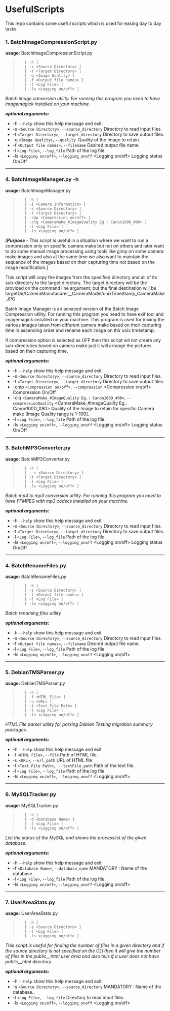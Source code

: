 # UsefulScripts
This repo contains some useful scripts which is used for easing day to day tasks.


### 1. BatchImageCompressionScript.py

**usage:** BatchImageCompressionScript.py 
>        [ -h ] 
>        [ -s <Source Directory> ]
>        [ -t <Target Directory> ]
>        [ -q <Image Quality> ]
>        [ -f <Output file names> ]  
>        [ -l <Log File> ]
>        [ -ls <Logging on/off> ]

_Batch image conversion utility. For running this program you need to have_
_imagemagick installed on your machine._

_**optional arguments:**_
*   -h `--help`            show this help message and exit
*   -s `<Source Directory>`, `--source_directory` <Source Directory>
                          Directory to read input files.
*   -t `<Target Directory>`, `--target_directory` <Target Directory>
                         Directory to save output files.
*   -q `<Image Quality>`, `--quality` <Image Quality>
                        Quality of the Image to retain.
*   -f `<Output file names>`, `--filename` <Output file names>
                        Desired output file name.
*   -l `<Log File>`, `--log_file` <Log File>
                        Path of the log file.
*   -ls `<Logging on/off>`, `--logging_onoff` <Logging on/off>
                        Logging status On/Off

*** 

### 4. BatchImageManager.py -h
**usage:** BatchImageManager.py 
>        [ -h ] 
>        [ -i <Camera Information> ]
>        [ -s <Source Directory> ]  
>        [ -t <Target Directory> ]
>        [ -cmp <Compression on/off> ]
>        [ -clq <CameraMake_#ImageQuality Eg.: Canon100D_#90> ]
>        [ -l <Log File> ]
>        [ -ls <Logging on/off> ]

[***Purpose*** - This script is useful in a situation where we want to run a compression only on specific camera make but not on others and later want to do some manual image processing using tools like gimp on some camera make images and also at the same time we also want to maintain the sequence of the images based on their capturing time not based on the image modification.]

This script will copy the images from the specified directory and all of its sub-directory to the target directory. The target directory will be the provided on the command line argument; but the final destination will be targetDir/CameraManufacurer__CameraModel/unixTimeStamp_CameraMake.JPG

Batch Image Manager is an advaced version of the Batch Image Compression utility. For running this program you need to have exif tool and imagemagick installed on your machine. This program is used for mixing the various images taken from different camera make based on their capturing time in ascending order and rename each image on thir unix timestamp.

If compression option is selected as OFF then this script wil not create any sub-directories based on camera make just it will arrange the pictures based on their capturing time. 

_**optional arguments:**_
*   -h `--help`            show this help message and exit
*   -s `<Source Directory>`, `--source_directory` <Source Directory>
                         Directory to read input files.
*   -t `<Target Directory>`, `--target_directory` <Target Directory>
                         Directory to save output files.
*   -cmp `<Compression on/off>`, `--compression` <Compression on/off>
                         Compression On/Off
*   -clq `<CameraMake_#ImageQuality Eg.: Canon100D_#90>`, `--compressionQuality` <CameraMake_#ImageQuality Eg.: Canon100D_#90>
                         Quality of the Image to retain for specific Camera make [Image Quality range is 1-100].
*   -l `<Log File>`, `--log_file` <Log File>
                        Path of the log file.
*   -ls `<Logging on/off>`, `--logging_onoff` <Logging on/off>
                        Logging status On/Off
  
***
  
### 3. BatchMP3Converter.py
**usage:** BatchMP3Converter.py
>        [ -h ] 
>        [  -s <Source Directory> ]
>        [ -t <Target Directory> ]
>        [ -l <Log File> ]
>        [ -ls <Logging on/off> ]

_Batch mp4 to mp3 conversion utility. For running this program you need to have_
_FFMPEG with mp3 codecs installed on your machine._

_**optional arguments:**_
 *   -h `--help`            show this help message and exit
*   -s `<Source Directory>`, `--source_directory` <Source Directory>
                          Directory to read input files.
*   -t `<Target Directory>`, `--target_directory` <Target Directory>
                         Directory to save output files.
*   -l `<Log File>`, `--log_file` <Log File>
                        Path of the log file.
*   -ls `<Logging on/off>`, `--logging_onoff` <Logging on/off>
                        Logging status On/Off
  
  ***

### 4. BatchRenameFiles.py

**usage:** BatchRenameFiles.py
>        [ -h ] 
>        [ -s <Source Directory> ]
>        [ -f <Output file names> ]
>        [ -l <Log File> ]
>        [ -ls <Logging on/off> ]

_Batch renaming files utility_

_**optional arguments:**_
*   -h `--help`            show this help message and exit
*   -s `<Source Directory>`, `--source_directory` <Source Directory>
                          Directory to read input files.
*   -f `<Output file names>`, `--filename` <Output file names>
                        Desired output file name.
*   -l `<Log File>`, `--log_file` <Log File>
                        Path of the log file.
*   -ls `<Logging on/off>`, `--logging_onoff` <Logging on/off>



  ***

### 5. DebianTMSParser.py

**usage:** DebianTMSParser.py 
>        [ -h ]
>        [ -f <HTML File> ]
>        [ -u <URL> ]
>        [ -t <Text File Path> ]
>        [ -l <Log File> ]
>        [ -ls <Logging on/off> ]

_HTML File parser utility for parsing Debian Testing migration 
summary packages._

_**optional arguments:**_
*   -h `--help`            show this help message and exit
*   -f `<HTML File>`, `--file` <HTML File>
                          Path of HTML file.
*   -u `<URL>`, `--url_path` <URL>
                        URL of HTML file.
*   -t `<Text File Path>`, ` --textFile_path` <Text File Path>
                               Path of the text file.
*   -l `<Log File>`, `--log_file` <Log File>
                        Path of the log file.
*   -ls `<Logging on/off>`, `--logging_onoff` <Logging on/off>


  ***

### 6. MySQLTracker.py

**usage:** MySQLTracker.py
>        [ -h ]
>        [ -d <Database Name> ]
>        [ -l <Log File> ]
>        [ -ls <Logging on/off> ]

_List the status of the MySQL and shows the processlist of the given database._

_**optional arguments:**_
*   -h `--help`            show this help message and exit
*   -f `<Database Name>`, `--database_name` <Database Name>
                             MANDATORY : Name of the database..
*   -l `<Log File>`, `--log_file` <Log File>
                        Path of the log file.
*   -ls `<Logging on/off>`, `--logging_onoff` <Logging on/off>


  ***

### 7. UserAreaStats.py

**usage:** UserAreaStats.py
>        [ -h ]
>        [ -s <Source Directory> ]
>        [ -l <Log File> ]
>        [ -ls <Logging on/off> ]

_This script is useful for finding the number of files in a given directory and if the source directory is not specified on the CLI then it will give the number of files in the public__html user area and also tells if a user does not have public__html directory._

_**optional arguments:**_
*   -h `--help`            show this help message and exit
*   -s `<Source Directory>`, `--source_directory` <Source Directory>
                             MANDATORY : Name of the database..
*   -l `<Log File>`, `--log_file` <Log File>
                        Directory to read input files.
*   -ls `<Logging on/off>`, `--logging_onoff` <Logging on/off>
